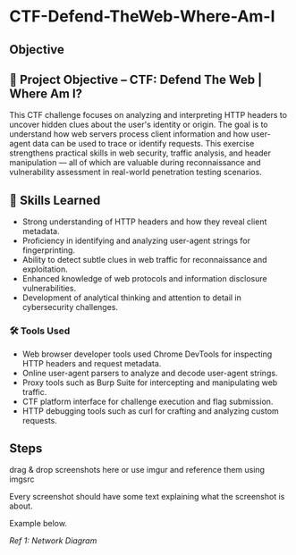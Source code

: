 # CTF-Defend-TheWeb-Where-Am-I


## Objective


## 📌 Project Objective – CTF: Defend The Web | Where Am I?

This CTF challenge focuses on analyzing and interpreting HTTP headers to uncover hidden clues about the user's identity or origin. The goal is to understand how web servers process client information and how user-agent data can be used to trace or identify requests. This exercise strengthens practical skills in web security, traffic analysis, and header manipulation — all of which are valuable during reconnaissance and vulnerability assessment in real-world penetration testing scenarios.


## 🧠 Skills Learned

- Strong understanding of HTTP headers and how they reveal client metadata.
- Proficiency in identifying and analyzing user-agent strings for fingerprinting.
- Ability to detect subtle clues in web traffic for reconnaissance and exploitation.
- Enhanced knowledge of web protocols and information disclosure vulnerabilities.
- Development of analytical thinking and attention to detail in cybersecurity challenges.

### 🛠️ Tools Used

- Web browser developer tools used Chrome DevTools for inspecting HTTP headers and request metadata.
- Online user-agent parsers to analyze and decode user-agent strings.
- Proxy tools such as Burp Suite for intercepting and manipulating web traffic.
- CTF platform interface for challenge execution and flag submission.
- HTTP debugging tools such as curl for crafting and analyzing custom requests.

## Steps
drag & drop screenshots here or use imgur and reference them using imgsrc

Every screenshot should have some text explaining what the screenshot is about.

Example below.

*Ref 1: Network Diagram*
